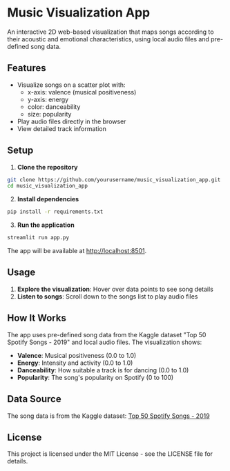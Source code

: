 # Music Visualization App

An interactive 2D web-based visualization that maps songs according to their acoustic and emotional characteristics, using local audio files and pre-defined song data.

## Features

- Visualize songs on a scatter plot with:
  - x-axis: valence (musical positiveness)
  - y-axis: energy
  - color: danceability
  - size: popularity
- Play audio files directly in the browser
- View detailed track information

## Setup

1. **Clone the repository**

```bash
git clone https://github.com/yourusername/music_visualization_app.git
cd music_visualization_app
```

2. **Install dependencies**

```bash
pip install -r requirements.txt
```

3. **Run the application**

```bash
streamlit run app.py
```

The app will be available at [http://localhost:8501](http://localhost:8501).

## Usage

1. **Explore the visualization**: Hover over data points to see song details
2. **Listen to songs**: Scroll down to the songs list to play audio files

## How It Works

The app uses pre-defined song data from the Kaggle dataset "Top 50 Spotify Songs - 2019" and local audio files. The visualization shows:

- **Valence**: Musical positiveness (0.0 to 1.0)
- **Energy**: Intensity and activity (0.0 to 1.0)
- **Danceability**: How suitable a track is for dancing (0.0 to 1.0)
- **Popularity**: The song's popularity on Spotify (0 to 100)

## Data Source

The song data is from the Kaggle dataset: [Top 50 Spotify Songs - 2019](https://www.kaggle.com/datasets/leonardopena/top50spotify2019)

## License

This project is licensed under the MIT License - see the LICENSE file for details. 
